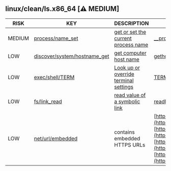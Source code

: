 ## linux/clean/ls.x86_64 [⚠️ MEDIUM]

|  RISK  |                                                                    KEY                                                                     |                                                      DESCRIPTION                                                      |                                                                                                                                                                           EVIDENCE                                                                                                                                                                           |
|--------|--------------------------------------------------------------------------------------------------------------------------------------------|-----------------------------------------------------------------------------------------------------------------------|--------------------------------------------------------------------------------------------------------------------------------------------------------------------------------------------------------------------------------------------------------------------------------------------------------------------------------------------------------------|
| MEDIUM | [process/name_set](https://github.com/chainguard-dev/malcontent/blob/main/rules/process/name-set.yara#__progname)                          | [get or set the current process name](https://stackoverflow.com/questions/273691/using-progname-instead-of-argv0)     | [__progname](https://github.com/search?q=__progname&type=code)                                                                                                                                                                                                                                                                                               |
| LOW    | [discover/system/hostname_get](https://github.com/chainguard-dev/malcontent/blob/main/rules/discover/system/hostname-get.yara#gethostname) | [get computer host name](https://man7.org/linux/man-pages/man2/sethostname.2.html)                                    | [gethostname](https://github.com/search?q=gethostname&type=code)                                                                                                                                                                                                                                                                                             |
| LOW    | [exec/shell/TERM](https://github.com/chainguard-dev/malcontent/blob/main/rules/exec/shell/TERM.yara#TERM)                                  | [Look up or override terminal settings](https://www.gnu.org/software/gettext/manual/html_node/The-TERM-variable.html) | [TERM](https://github.com/search?q=TERM&type=code)                                                                                                                                                                                                                                                                                                           |
| LOW    | [fs/link_read](https://github.com/chainguard-dev/malcontent/blob/main/rules/fs/link-read.yara#readlink)                                    | [read value of a symbolic link](https://man7.org/linux/man-pages/man2/readlink.2.html)                                | [readlink](https://github.com/search?q=readlink&type=code)                                                                                                                                                                                                                                                                                                   |
| LOW    | [net/url/embedded](https://github.com/chainguard-dev/malcontent/blob/main/rules/net/url/embedded.yara#https_url)                           | contains embedded HTTPS URLs                                                                                          | [https://gnu.org/licenses/gpl.html](https://gnu.org/licenses/gpl.html)<br>[https://translationproject.org/team/](https://translationproject.org/team/)<br>[https://wiki.xiph.org/MIME_Types_and_File_Extensions](https://wiki.xiph.org/MIME_Types_and_File_Extensions)<br>[https://www.gnu.org/software/coreutils/](https://www.gnu.org/software/coreutils/) |

